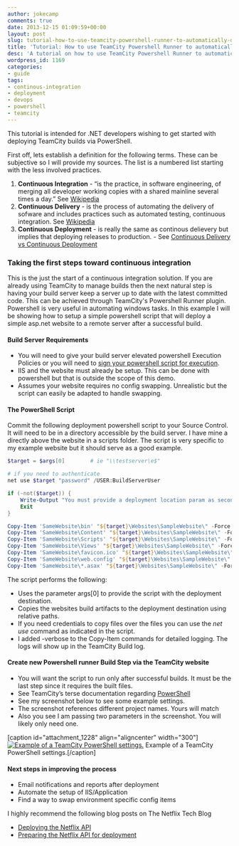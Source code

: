 ```yaml
---
author: jokecamp
comments: true
date: 2013-12-15 01:09:59+00:00
layout: post
slug: tutorial-how-to-use-teamcity-powershell-runner-to-automatically-deploy-website
title: 'Tutorial: How to use TeamCity Powershell Runner to automatically deploy website'
desc: 'A tutorial on how to use TeamCity Powershell Runner to automatically deploy website and taking steps toward continuous integration.'
wordpress_id: 1169
categories:
- guide
tags:
- continous-integration
- deployment
- devops
- powershell
- teamcity
---
```


This tutorial is intended for .NET developers wishing to get started with deploying TeamCity builds via PowerShell.

First off, lets establish a definition for the following terms. These can be subjective so I will provide my sources. The list is a numbered list starting with the less involved practices.

  1. **Continuous Integration** - “is the practice, in software engineering, of merging all developer working copies with a shared mainline several times a day.” See [Wikipedia](http://en.wikipedia.org/wiki/Continuous_Integration)
  2. **Continuous Delivery** - is the process of automating the delivery of sofware and includes practices such as automated testing, continuous integration. See [Wikipedia](http://en.wikipedia.org/wiki/Continuous_delivery)
  3. **Continuous Deployment** - is really the same as continous delievery but implies that deploying releases to production. - See [Continuous Delivery vs Continuous Deployment](http://continuousdelivery.com/2010/08/continuous-delivery-vs-continuous-deployment/)

### Taking the first steps toward continuous integration

This is the just the start of a continuous integration solution. If you are already using TeamCity to manage builds then the next natural step is having your build server keep a server up to date with the latest committed code. This can be achieved through TeamCity's Powershell Runner plugin. Powershell is very useful in automating windows tasks. In this example I will be showing how to setup a simple powershell script that will deploy a simple asp.net website to a remote server after a successful build.

#### Build Server Requirements

  * You will need to give your build server elevated powershell Execution Policies or you will need to [sign your powershell script for execution](http://www.hanselman.com/blog/SigningPowerShellScripts.aspx).
  * IIS and the website must already be setup. This can be done with powershell but that is outside the scope of this demo.
  * Assumes your website requires no config swapping. Unrealistic but the script can easily be adapted to handle swapping.

#### The PowerShell Script

Commit the following deployment powershell script to your Source Control. It will need to be in a directory accessible by the build server. I have mine a directly above the website in a scripts folder. The script is very specific to my example website but it should serve as a good example.

```powershell
$target = $args[0]        # ie "\\testserver\e$"

# if you need to authenticate
net use $target "password" /USER:BuildServerUser

if (-not($target)) {
    Write-Output "You must provide a deployment location param as second item. Exiting!"
    Exit
}

Copy-Item 'SameWebsite\bin' "${target}\Websites\SampleWebsite\" -Force -Recurse
Copy-Item 'SameWebsite\Content' "${target}\Websites\SampleWebsite\" -Force -Recurse
Copy-Item 'SameWebsite\Scripts' "${target}\Websites\SampleWebsite\" -Force -Recurse
Copy-Item 'SameWebsite\Views' "${target}\Websites\SampleWebsite\" -Force -Recurse
Copy-Item 'SameWebsite\favicon.ico' "${target}\Websites\SampleWebsite\" -Force -Recurse
Copy-Item 'SameWebsite\web.config' "${target}\Websites\SampleWebsite\" -Force -Recurse
Copy-Item 'SameWebsite\*.asax' "${target}\Websites\SampleWebsite\" -Force -Recurse
```

The script performs the following:

  * Uses the parameter args[0] to provide the script with the deployment destination.
  * Copies the websites build artifacts to the deployment destination using relative paths.
  * If you need credentials to copy files over the files you can use the _net use_ command as indicated in the script.
  * I added -verbose to the Copy-Item commands for detailed logging. The logs will show up in the TeamCity Build log.

#### Create new Powershell runner Build Step via the TeamCity website

  * You will want the script to run only after successful builds. It must be the last step since it requires the built files.
  * See TeamCity’s terse documentation regarding [PowerShell](http://confluence.jetbrains.com/display/TCD8/PowerShell)
  * See my screenshot below to see some example settings.
  * The screenshot references different project names. Yours will match
  * Also you see I am passing two parameters in the screenshot. You will likely only need one.

[caption id="attachment_1228" align="aligncenter" width="300"][![Example of a TeamCity PowerShell settings.](http://jokecamp.files.wordpress.com/2013/12/teamcitypowershellstep.png?w=300)](http://jokecamp.files.wordpress.com/2013/12/teamcitypowershellstep.png) Example of a TeamCity PowerShell settings.[/caption]

#### Next steps in improving the process

  * Email notifications and reports after deployment
  * Automate the setup of IIS/Application
  * Find a way to swap environment specific config items


I highly recommend the following blog posts on The Netflix Tech Blog

 - [Deploying the Netflix API](http://techblog.netflix.com/2013/08/deploying-netflix-api.html)
 - [Preparing the Netflix API for deployment](http://techblog.netflix.com/2013/11/preparing-netflix-api-for-deployment.html)
